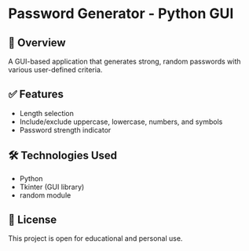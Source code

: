 # Password Generator - Python GUI

## 🔐 Overview
A GUI-based application that generates strong, random passwords with various user-defined criteria.

## ✅ Features
- Length selection
- Include/exclude uppercase, lowercase, numbers, and symbols
- Password strength indicator

## 🛠 Technologies Used
- Python
- Tkinter (GUI library)
- random module

## 📄 License
This project is open for educational and personal use.
